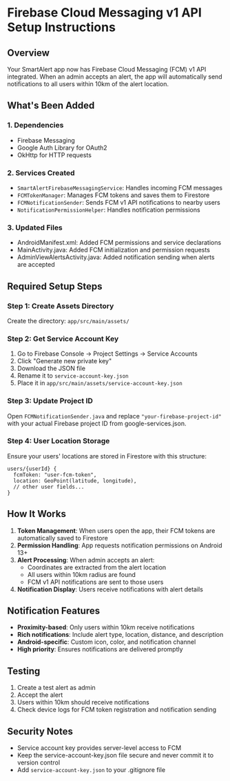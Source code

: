 # Firebase Cloud Messaging v1 API Setup Instructions

## Overview
Your SmartAlert app now has Firebase Cloud Messaging (FCM) v1 API integrated. When an admin accepts an alert, the app will automatically send notifications to all users within 10km of the alert location.

## What's Been Added

### 1. Dependencies
- Firebase Messaging
- Google Auth Library for OAuth2
- OkHttp for HTTP requests

### 2. Services Created
- `SmartAlertFirebaseMessagingService`: Handles incoming FCM messages
- `FCMTokenManager`: Manages FCM tokens and saves them to Firestore
- `FCMNotificationSender`: Sends FCM v1 API notifications to nearby users
- `NotificationPermissionHelper`: Handles notification permissions

### 3. Updated Files
- AndroidManifest.xml: Added FCM permissions and service declarations
- MainActivity.java: Added FCM initialization and permission requests
- AdminViewAlertsActivity.java: Added notification sending when alerts are accepted

## Required Setup Steps

### Step 1: Create Assets Directory
Create the directory: `app/src/main/assets/`

### Step 2: Get Service Account Key
1. Go to Firebase Console → Project Settings → Service Accounts
2. Click "Generate new private key"
3. Download the JSON file
4. Rename it to `service-account-key.json`
5. Place it in `app/src/main/assets/service-account-key.json`

### Step 3: Update Project ID
Open `FCMNotificationSender.java` and replace `"your-firebase-project-id"` with your actual Firebase project ID from google-services.json.

### Step 4: User Location Storage
Ensure your users' locations are stored in Firestore with this structure:
```
users/{userId} {
  fcmToken: "user-fcm-token",
  location: GeoPoint(latitude, longitude),
  // other user fields...
}
```

## How It Works

1. **Token Management**: When users open the app, their FCM tokens are automatically saved to Firestore
2. **Permission Handling**: App requests notification permissions on Android 13+
3. **Alert Processing**: When admin accepts an alert:
   - Coordinates are extracted from the alert location
   - All users within 10km radius are found
   - FCM v1 API notifications are sent to those users
4. **Notification Display**: Users receive notifications with alert details

## Notification Features

- **Proximity-based**: Only users within 10km receive notifications
- **Rich notifications**: Include alert type, location, distance, and description
- **Android-specific**: Custom icon, color, and notification channel
- **High priority**: Ensures notifications are delivered promptly

## Testing

1. Create a test alert as admin
2. Accept the alert
3. Users within 10km should receive notifications
4. Check device logs for FCM token registration and notification sending

## Security Notes

- Service account key provides server-level access to FCM
- Keep the service-account-key.json file secure and never commit it to version control
- Add `service-account-key.json` to your .gitignore file
